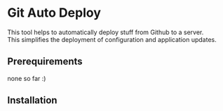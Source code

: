 # Git Auto Deploy

This tool helps to automatically deploy stuff from Github to a server. \
This simplifies the deployment of configuration and application updates.

## Prerequirements

none so far :)

## Installation

